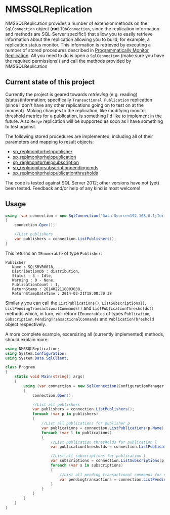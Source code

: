 NMSSQLReplication
=================

NMSSQLReplication provides a number of extensionmethods on the `SqlConnection` object (**not** `IDbConnection`, since the replication information and methods are SQL-Server specific!) that allow you to easily retrieve information about the replication allowing you to build, for example, a replication status monitor. This information is retrieved by executing a number of stored procedures described in [Programmatically Monitor Replication](http://technet.microsoft.com/en-us/library/ms147874.aspx). All you need to do is open a `SqlConnection` (make sure you have the required permissions!) and call the methods provided by NMSSQLReplication

## Current state of this project

Currently the project is geared towards *retrieving* (e.g. reading) (status)information; specifically `Transactional Publication` replication (since I don't have any other replications going on to test on at the moment). Making changes to the replication, like modifying monitor threshold metrics for a publication, is something I'd like to implement in the future. Also `Merge` replication will be supported as soon as I have something to test against.

The following stored procedures are implemented, including all of their parameters and mapping to result objects:

* [sp_replmonitorhelppublisher](http://technet.microsoft.com/en-us/library/ms174423.aspx)
* [sp_replmonitorhelppublication](http://technet.microsoft.com/en-us/library/ms186304.aspx)
* [sp_replmonitorhelpsubscription](http://technet.microsoft.com/en-us/library/ms188073.aspx)
* [sp_replmonitorsubscriptionpendingcmds](http://technet.microsoft.com/en-us/library/ms189452.aspx)
* [sp_replmonitorhelppublicationthresholds](http://technet.microsoft.com/en-us/library/ms189442.aspx)

The code is tested against SQL Server 2012; other versions have not (yet) been tested. Feedback and/or help of any kind is most welcome!

## Usage

```c#
using (var connection = new SqlConnection("Data Source=192.168.0.1;Initial Catalog=distribution;Integrated Security=SSPI;"))
{
    connection.Open();

    //List publishers
    var publishers = connection.ListPublishers();
}
````

This returns an `IEnumerable` of type `Publisher`:
```
Publisher
   Name : SQLSRVR0018,
   DistributionDb : distribution,
   Status : 3 - Idle,
   Warning : 0 - None,
   PublicationCount : 1,
   ReturnStamp : 2014022118003038,
   ReturnStampDateTime : 2014-02-21T18:00:30.38
````

Similarly you can call the `ListPublications()`, `ListSubscriptions()`, `ListPendingTransactionalCommands()` and `ListPublicationThresholds()` methods which, in turn, will return `IEnumerables` of types `Publication`, `Subscription`, `PendingTransactionalCommands` and `PublicationThreshold` object respectively.

A more complete example, excersizing all (currently implemented) methods, should explain more:

```c#
using NMSSQLReplication;
using System.Configuration;
using System.Data.SqlClient;

class Program
{
    static void Main(string[] args)
    {
        using (var connection = new SqlConnection(ConfigurationManager.ConnectionStrings["mssql4"].ConnectionString))
        {
            connection.Open();

            //List all publishers
            var publishers = connection.ListPublishers();
            foreach (var p in publishers)
            {
                //List all publications for publisher p
                var publications = connection.ListPublications(p.Name);
                foreach (var l in publications)
                {
                    //List publication thresholds for publication l
                    var publicationthresholds = connection.ListPublicationThresholds(p.Name, filterpublicationtype: l.PublicationType);

                    //List all subscriptions for publication l
                    var subscriptions = connection.ListSubscriptions(p.Name, filterpublicationtype: l.PublicationType);
                    foreach (var s in subscriptions)
                    {
                        //List all pending transactional commands for subscription s
                        var pendingtransactions = connection.ListPendingTransactionalCommands(p.Name, l.PublisherDb, l.Name, s.Subscriber, s.SubscriberDb, (SubscriptionType)s.Subtype);
                    }
                }
            }
        }
    }
}
````
